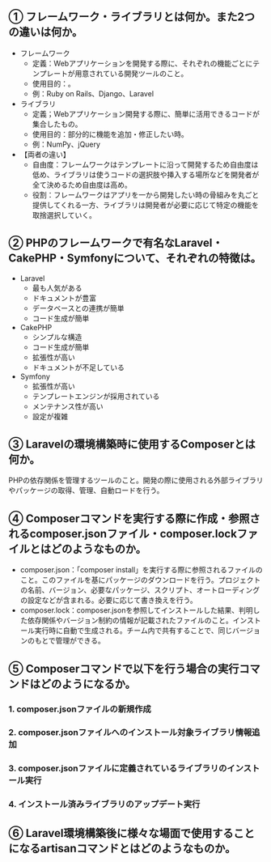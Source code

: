 ## ① フレームワーク・ライブラリとは何か。また2つの違いは何か。

* フレームワーク
  * 定義：Webアプリケーションを開発する際に、それぞれの機能ごとにテンプレートが用意されている開発ツールのこと。
  * 使用目的：。
  * 例：Ruby on Rails、Django、Laravel
* ライブラリ
  * 定義；Webアプリケーション開発する際に、簡単に活用できるコードが集合したもの。
  * 使用目的：部分的に機能を追加・修正したい時。
  * 例：NumPy、jQuery
* 【両者の違い】
  * 自由度：フレームワークはテンプレートに沿って開発するため自由度は低め、ライブラリは使うコードの選択肢や挿入する場所などを開発者が全て決めるため自由度は高め。
  * 役割：フレームワークはアプリを一から開発したい時の骨組みを丸ごと提供してくれる一方、ライブラリは開発者が必要に応じて特定の機能を取捨選択していく。

## ② PHPのフレームワークで有名なLaravel・CakePHP・Symfonyについて、それぞれの特徴は。

* Laravel
  * 最も人気がある
  * ドキュメントが豊富
  * データベースとの連携が簡単
  * コード生成が簡単
* CakePHP
  * シンプルな構造
  * コード生成が簡単
  * 拡張性が高い
  * ドキュメントが不足している
* Symfony
  * 拡張性が高い
  * テンプレートエンジンが採用されている
  * メンテナンス性が高い
  * 設定が複雑

## ③ Laravelの環境構築時に使用するComposerとは何か。

PHPの依存関係を管理するツールのこと。開発の際に使用される外部ライブラリやパッケージの取得、管理、自動ロードを行う。

## ④ Composerコマンドを実行する際に作成・参照されるcomposer.jsonファイル・composer.lockファイルとはどのようなものか。

* composer.json：「composer install」を実行する際に参照されるファイルのこと。このファイルを基にパッケージのダウンロードを行う。プロジェクトの名前、バージョン、必要なパッケージ、スクリプト、オートローディングの設定などが含まれる。必要に応じて書き換えを行う。
* composer.lock：composer.jsonを参照してインストールした結果、判明した依存関係やバージョン制約の情報が記載されたファイルのこと。インストール実行時に自動で生成される。チーム内で共有することで、同じバージョンのもとで管理ができる。

## ⑤ Composerコマンドで以下を行う場合の実行コマンドはどのようになるか。
### 1. composer.jsonファイルの新規作成
### 2. composer.jsonファイルへのインストール対象ライブラリ情報追加
### 3. composer.jsonファイルに定義されているライブラリのインストール実行
### 4. インストール済みライブラリのアップデート実行
## ⑥ Laravel環境構築後に様々な場面で使用することになるartisanコマンドとはどのようなものか。